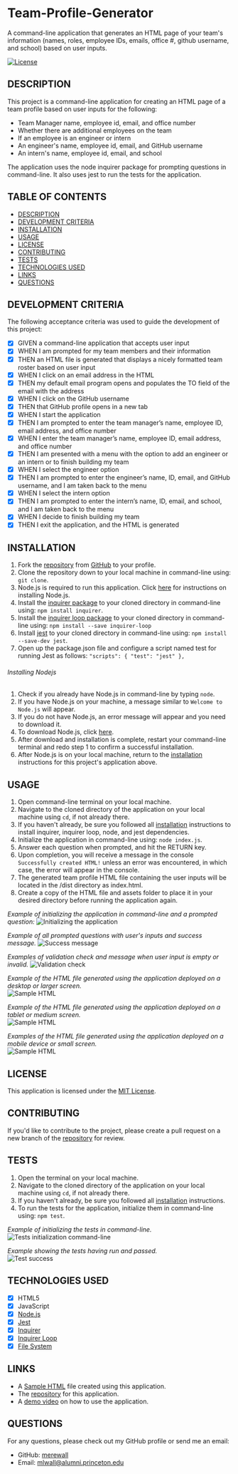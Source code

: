 # Team-Profile-Generator
A command-line application that generates an HTML page of your team's information (names, roles, employee IDs, emails, office #, github username, and school) based on user inputs.

[![License](https://img.shields.io/badge/License-MIT-yellow.svg)](https://opensource.org/licenses/MIT)
  
## DESCRIPTION

This project is a command-line application for creating an HTML page of a team profile based on user inputs for the following:
- Team Manager name, employee id, email, and office number
- Whether there are additional employees on the team
- If an employee is an engineer or intern
- An engineer's name, employee id, email, and GitHub username
- An intern's name, employee id, email, and school

The application uses the node inquirer package for prompting questions in command-line. It also uses jest to run the tests for the application. 

## TABLE OF CONTENTS

- [DESCRIPTION](#description)
- [DEVELOPMENT CRITERIA](#development-criteria)
- [INSTALLATION](#installation)
- [USAGE](#usage)
- [LICENSE](#license)
- [CONTRIBUTING](#contributing)
- [TESTS](#tests)
- [TECHNOLOGIES USED](#technologies-used)
- [LINKS](#links)
- [QUESTIONS](#questions)


## DEVELOPMENT CRITERIA

The following acceptance criteria was used to guide the development of this project:
  
- [x] GIVEN a command-line application that accepts user input
- [x] WHEN I am prompted for my team members and their information
- [x] THEN an HTML file is generated that displays a nicely formatted team roster based on user input
- [x] WHEN I click on an email address in the HTML
- [x] THEN my default email program opens and populates the TO field of the email with the address
- [x] WHEN I click on the GitHub username
- [x] THEN that GitHub profile opens in a new tab
- [x] WHEN I start the application
- [x] THEN I am prompted to enter the team manager’s name, employee ID, email address, and office number
- [x] WHEN I enter the team manager’s name, employee ID, email address, and office number
- [x] THEN I am presented with a menu with the option to add an engineer or an intern or to finish building my team
- [x] WHEN I select the engineer option
- [x] THEN I am prompted to enter the engineer’s name, ID, email, and GitHub username, and I am taken back to the menu
- [x] WHEN I select the intern option
- [x] THEN I am prompted to enter the intern’s name, ID, email, and school, and I am taken back to the menu
- [x] WHEN I decide to finish building my team
- [x] THEN I exit the application, and the HTML is generated
## INSTALLATION

1. Fork the [repository](https://github.com/merewall/Team-Profile-Generator) from [GitHub](https://github.com/) to your profile.
2. Clone the repository down to your local machine in command-line using: `git clone`.
3. Node.js is required to run this application. Click [here](#installing-nodejs) for instructions on installing Node.js.
4. Install the [inquirer package](https://www.npmjs.com/package/inquirer) to your cloned directory in command-line using: `npm install inquirer`.
5. Install the [inquirer loop package](https://www.npmjs.com/package/inquirer-loop) to your cloned directory in command-line using: `npm install --save inquirer-loop`
6. Install [jest](https://jestjs.io/docs/getting-started) to your cloned directory in command-line using: `npm install --save-dev jest`.
7. Open up the package.json file and configure a script named test for running Jest as follows:
    `"scripts": {
        "test": "jest"
    },`
###### Installing Nodejs

1. Check if you already have Node.js in command-line by typing `node`.
2. If you have Node.js on  your machine, a message similar to `Welcome to Node.js` will appear.
3. If you do not have Node.js, an error message will appear and you need to download it.
4. To download Node.js, click [here](https://nodejs.org/en/download/).
5. After download and installation is complete, restart your command-line terminal and redo step 1 to confirm a successful installation.
6. After Node.js is on your local machine, return to the [installation](#installation) instructions for this project's application above.


## USAGE

1. Open command-line terminal on your local machine.
2. Navigate to the cloned directory of the application on your local machine using `cd`, if not already there.
3. If you haven't already, be sure you followed all [installation](#installation) instructions to install inquirer, inquirer loop, node, and jest dependencies.
4. Initialize the application in command-line using: `node index.js`.
5. Answer each question when prompted, and hit the RETURN key.
5. Upon completion, you will receive a message in the console `Successfully created HTML!` unless an error was encountered, in which case, the error will appear in the console.
6. The generated team profile HTML file containing the user inputs will be located in the /dist directory as index.html.
7. Create a copy of the HTML file and assets folder to place it in your desired directory before running the application again.

_Example of initializing the application in command-line and a prompted question:_
![Initializing the application]()

_Example of all prompted questions with user's inputs and success message._
![Success message]()

_Examples of validation check and message when user input is empty or invalid._
![Validation check]()

_Example of the HTML file generated using the application deployed on a desktop or larger screen._  
![Sample HTML]()

_Example of the HTML file generated using the application deployed on a tablet or medium screen._  
![Sample HTML]()

_Examples of the HTML file generated using the application deployed on a mobile device or small screen._  
![Sample HTML]()

## LICENSE

This application is licensed under the [MIT License](https://opensource.org/licenses/MIT).

## CONTRIBUTING

If you'd like to contribute to the project, please create a pull request on a new branch of the [repository](https://github.com/merewall/Team-Profile-Generator) for review.

## TESTS

1. Open the terminal on your local machine.
2. Navigate to the cloned directory of the application on your local machine using `cd`, if not already there.
3. If you haven't already, be sure you followed all [installation](#installation) instructions.
4. To run the tests for the application, initialize them in command-line using: `npm test`.

_Example of initializing the tests in command-line._  
![Tests initialization command-line]()

_Example showing the tests having run and passed._  
![Test success]()

## TECHNOLOGIES USED

- [X] HTML5
- [X] JavaScript
- [X] [Node.js](https://nodejs.org/en/)
- [X] [Jest](https://jestjs.io/)
- [X] [Inquirer](https://www.npmjs.com/package/inquirer)
- [X] [Inquirer Loop](https://www.npmjs.com/package/inquirer-loop)
- [X] [File System](https://nodejs.org/api/fs.html)
## LINKS

* A [Sample HTML](https://github.com/merewall/Team-Profile-Generator/blob/main/dist/index.html) file created using this application.
* The [repository](https://github.com/merewall/Team-Profile-Generator) for this application.
* A [demo video]() on how to use the application.

## QUESTIONS

For any questions, please check out my GitHub profile or send me an email:
* GitHub: [merewall](https://github.com/merewall)
* Email: mlwall@alumni.princeton.edu
